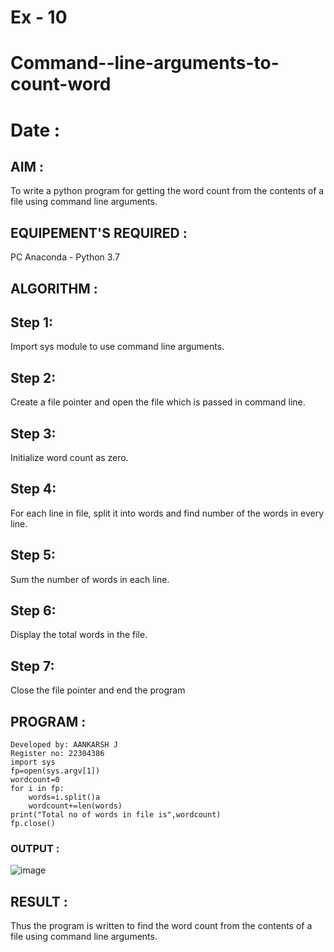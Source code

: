 # Ex - 10
# Command--line-arguments-to-count-word
# Date : 
## AIM :
To write a python program for getting the word count from the contents of a file using command line arguments.
## EQUIPEMENT'S REQUIRED : 
PC
Anaconda - Python 3.7
## ALGORITHM : 
## Step 1:
Import sys module to use command line arguments.

## Step 2:
Create a file pointer and open the file which is passed in command line.

## Step 3:
Initialize word count as zero.

## Step 4:
For each line in file, split it into words and find number of the words in every line.

## Step 5:
Sum the number of words in each line.

## Step 6:
Display the total words in the file.

## Step 7:
Close the file pointer and end the program
## PROGRAM :
```
Developed by: AANKARSH J 
Register no: 22304386
import sys
fp=open(sys.argv[1])
wordcount=0
for i in fp:
    words=i.split()a
    wordcount+=len(words)
print("Total no of words in file is",wordcount)
fp.close()
```
### OUTPUT :

![image](https://github.com/23000966/Command--line-arguments-to-count-word/assets/153983364/6b1e150c-6df4-41ae-8b72-154b829843ae)


## RESULT :
Thus the program is written to find the word count from the contents of a file using command line arguments.
